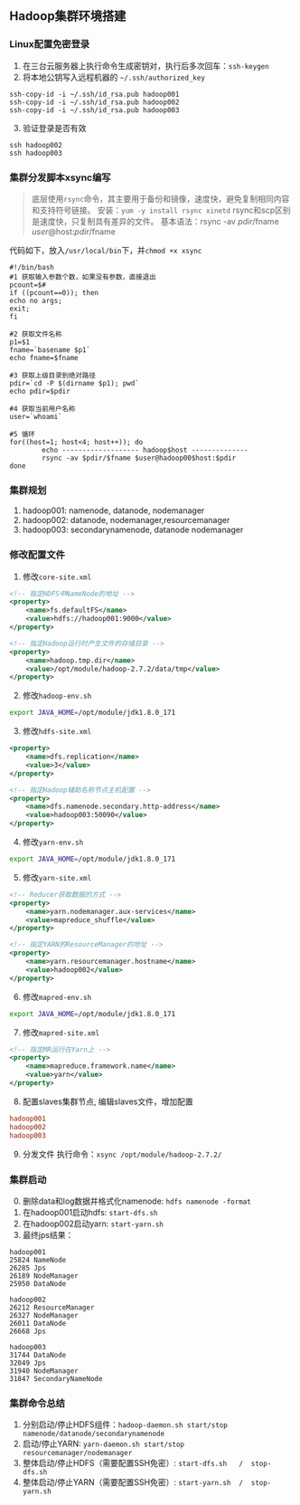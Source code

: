 ## Hadoop集群环境搭建

### Linux配置免密登录
1. 在三台云服务器上执行命令生成密钥对，执行后多次回车：`ssh-keygen`
2. 将本地公钥写入远程机器的 `~/.ssh/authorized_key`
```shell
ssh-copy-id -i ~/.ssh/id_rsa.pub hadoop001
ssh-copy-id -i ~/.ssh/id_rsa.pub hadoop002
ssh-copy-id -i ~/.ssh/id_rsa.pub hadoop003
```
3. 验证登录是否有效
```shell
ssh hadoop002
ssh hadoop003
```

### 集群分发脚本xsync编写
> 底层使用`rsync`命令，其主要用于备份和镜像，速度快，避免复制相同内容和支持符号链接。
> 安装：`yum -y install rsync xinetd`
> rsync和scp区别是速度快，只复制具有差异的文件。
> 基本语法：rsync -av $pdir/$fname $user@$host:$pdir/$fname

代码如下，放入`/usr/local/bin`下，并`chmod +x xsync`
```shell
#!/bin/bash
#1 获取输入参数个数，如果没有参数，直接退出
pcount=$#
if ((pcount==0)); then
echo no args;
exit;
fi

#2 获取文件名称
p1=$1
fname=`basename $p1`
echo fname=$fname

#3 获取上级目录到绝对路径
pdir=`cd -P $(dirname $p1); pwd`
echo pdir=$pdir

#4 获取当前用户名称
user=`whoami`

#5 循环
for((host=1; host<4; host++)); do
        echo ------------------- hadoop$host --------------
        rsync -av $pdir/$fname $user@hadoop00$host:$pdir
done
```


### 集群规划
1. hadoop001: namenode, datanode,          nodemanager
2. hadoop002: datanode,                    nodemanager,resourcemanager
3. hadoop003: secondarynamenode, datanode  nodemanager


### 修改配置文件
1. 修改`core-site.xml`
```xml
<!-- 指定HDFS中NameNode的地址 -->
<property>
    <name>fs.defaultFS</name>
    <value>hdfs://hadoop001:9000</value>
</property>

<!-- 指定Hadoop运行时产生文件的存储目录 -->
<property>
    <name>hadoop.tmp.dir</name>
    <value>/opt/module/hadoop-2.7.2/data/tmp</value>
</property>
```

2. 修改`hadoop-env.sh`
```sh
export JAVA_HOME=/opt/module/jdk1.8.0_171
```

3. 修改`hdfs-site.xml`
```xml
<property>
    <name>dfs.replication</name>
    <value>3</value>
</property>

<!-- 指定Hadoop辅助名称节点主机配置 -->
<property>
    <name>dfs.namenode.secondary.http-address</name>
    <value>hadoop003:50090</value>
</property>
```

4. 修改`yarn-env.sh`
```sh
export JAVA_HOME=/opt/module/jdk1.8.0_171
```

5. 修改`yarn-site.xml`
```xml
<!-- Reducer获取数据的方式 -->
<property>
    <name>yarn.nodemanager.aux-services</name>
    <value>mapreduce_shuffle</value>
</property>

<!-- 指定YARN的ResourceManager的地址 -->
<property>
    <name>yarn.resourcemanager.hostname</name>
    <value>hadoop002</value>
</property>
```

6. 修改`mapred-env.sh`
```sh
export JAVA_HOME=/opt/module/jdk1.8.0_171
```

7. 修改`mapred-site.xml`
```xml
<!-- 指定MR运行在Yarn上 -->
<property>
    <name>mapreduce.framework.name</name>
    <value>yarn</value>
</property>
```

8. 配置slaves集群节点, 编辑slaves文件，增加配置
```conf
hadoop001
hadoop002
hadoop003
```

9.  分发文件
执行命令：`xsync /opt/module/hadoop-2.7.2/`

### 集群启动

0. 删除data和log数据并格式化namenode: `hdfs namenode -format`
1. 在hadoop001启动hdfs: `start-dfs.sh`
2. 在hadoop002启动yarn: `start-yarn.sh`
3. 最终jps结果：
```
hadoop001
25824 NameNode
26285 Jps
26189 NodeManager
25950 DataNode

hadoop002
26212 ResourceManager
26327 NodeManager
26011 DataNode
26668 Jps

hadoop003
31744 DataNode
32049 Jps
31940 NodeManager
31847 SecondaryNameNode
```

### 集群命令总结
1. 分别启动/停止HDFS组件：`hadoop-daemon.sh start/stop  namenode/datanode/secondarynamenode`
2. 启动/停止YARN: `yarn-daemon.sh start/stop  resourcemanager/nodemanager`
3. 整体启动/停止HDFS（需要配置SSH免密）: `start-dfs.sh   /  stop-dfs.sh`
4. 整体启动/停止YARN（需要配置SSH免密）: `start-yarn.sh  /  stop-yarn.sh`
